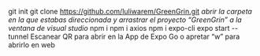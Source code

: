 git init
git clone https://github.com/luliwarem/GreenGrin.git
*abrir la carpeta en la que estabas direccionada y arrastrar el proyecto “GreenGrin” a la ventana de visual studio*
npm i
npm i axios
npm i expo-cli
expo start --tunnel
Escanear QR para abrir en la App de Expo Go o apretar “w” para abrirlo en web
